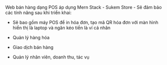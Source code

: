 Web bán hàng dạng POS áp dụng Mern Stack - Sukem Store - Sẽ đảm bảo các tính năng sau khi triển khai:

+ Sẽ bao gồm máy POS để in hóa đơn, tạo mã QR hóa đơn với màn hình hiển thị là laptop và ngăn kéo tiền là ví cá nhân

+ Quản lý hàng hóa

+ Giao dịch bán hàng

+ Quản lý nhân viên, doanh thu, tác vụ
